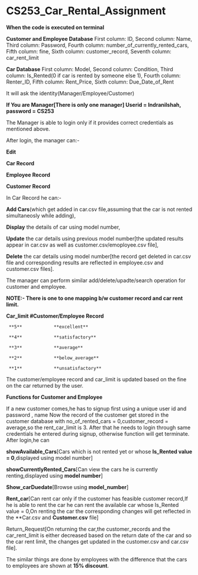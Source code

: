 # CS253_Car_Rental_Assignment
**When the code is executed on terminal**

**Customer and Employee Database**
First column: ID, Second column: Name, Third column: Password, Fourth column: number_of_currently_rented_cars, Fifth column: fine, 
Sixth column: customer_record, Seventh column: car_rent_limit

**Car Database**
First column: Model, Second column: Condition, Third column: Is_Rented(0 if car is rented by someone else 1), Fourth column: Renter_ID,
Fifth column: Rent_Price, Sixth column: Due_Date_of_Rent

It will ask the identity(Manager/Employee/Customer)

**If You are Manager[There is only one manager] Userid = Indranilshah, password = CS253**

The Manager is able to login only if it provides correct credentials as mentioned above.

 After login, the manager can:-

 **Edit**

 **Car Record**

**Employee Record**

**Customer Record**


In Car Record he can:-

 **Add Cars**(which get added in car.csv file,assuming that the car is not rented simultaneosly while adding),

 **Display** the details of car using model number,

 **Update** the car details using previous model number[the updated results appear in car.csv as well as customer.csv/emoployee.csv file],

 **Delete** the car details using model number[the record get deleted in car.csv file and corresponding results are reflected in employee.csv and customer.csv files].


The manager can perform similar add/delete/upadte/search operation for customer and employee.

**NOTE:- There is one to one mapping b/w customer record and car rent limit.**

**Car_limit   #Customer/Employee Record**

     **5**            **excellent**

     **4**            **satisfactory**

     **3**            **average**

     **2**            **below_average**

     **1**            **unsatisfactory**



The customer/employee record and car_limit is updated based on the fine on the car returned by the user.


**Functions for Customer and Employee**

If a new customer comes,he has to signup first using a unique user id and password , name
Now the record of the customer get stored in the customer database with no_of_rented_cars = 0,customer_record = average,so the rent_car_limit is 3.
After that he needs to login through same credentials he entered during signup, otherwise function will get terminate.
After login,he can


 **showAvailable_Cars**[Cars which is not rented yet or whose **Is_Rented value = 0**,displayed using model number]

 **showCurrentlyRented_Cars**[Can view the cars he is currently renting,displayed using **model number**]

 **Show_carDuedate**[Browse using **model_number**]

 **Rent_car**[Can rent car only if the customer has feasible customer record,If he is able to rent the car he can rent the available car whose Is_Rented value = 0,On renting the car the corresponding changes will get reflected in the **Car.csv and **Customer.csv** file]

 Return_Request[On returning the car,the customer_records and the car_rent_limit is either decreased based on the return date of the car and so the car rent limit, the changes get updated in the customer.csv and car.csv file].



 The similar things are done by employees with the difference that the cars to employees are shown at **15% discount**.

